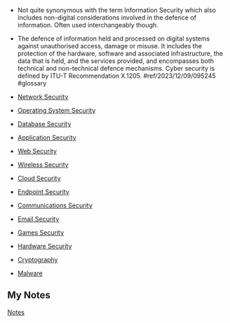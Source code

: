 - Not quite synonymous with the term Information Security which also includes non-digital considerations involved in the defence of information. Often used interchangeably though.
- The defence of information held and processed on digital systems against unauthorised access, damage or misuse. It includes the protection of the hardware, software and associated infrastructure, the data that is held, and the services provided, and encompasses both technical and non-technical defence mechanisms. Cyber security is defined by ITU-T Recommendation X.1205. #ref/2023/12/09/095245 #glossary 

- [Network Security](network-security.md)
- [Operating System Security](operating-system-security.md)
- [Database Security](database-security.md)
- [Application Security](application-security.md)
- [Web Security](web-security.md)
- [Wireless Security](wireless-security.md)
- [Cloud Security](cloud-security.md)
- [Endpoint Security](endpoint-security.md)
- [Communications Security](communications-security.md)
- [Email Security](email-security.md)
- [Games Security](games-security.md)
- [Hardware Security](hardware-security.md)
- [Cryptography](cryptography.md)
- [Malware](malware.md)
## My Notes
[Notes](cyber-security-notes.md)
